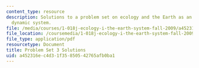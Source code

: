 ```yaml
---
content_type: resource
description: Solutions to a problem set on ecology and the Earth as an integrated
  dynamic system.
file: /media/courses/1-018j-ecology-i-the-earth-system-fall-2009/a452316ec4d31f35850542765afb0ba1_MIT1_018JF09_hw3_ans.pdf
file_location: /coursemedia/1-018j-ecology-i-the-earth-system-fall-2009/a452316ec4d31f35850542765afb0ba1_MIT1_018JF09_hw3_ans.pdf
file_type: application/pdf
resourcetype: Document
title: Problem Set 3 Solutions
uid: a452316e-c4d3-1f35-8505-42765afb0ba1
---
```

